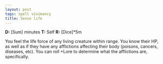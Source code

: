 ```yaml
---
layout: post
tags: spell vivimancy
title: Sense life
---
```

<b>D:</b> [Sum] minutes <b>T:</b> Self <b>R:</b> [Dice]*5m

You feel the life force of any living creature within range. You know their HP, as well as if they have any afflictions affecting their body (poisons, cancers, diseases, etc). You can roll +Lore to determine what the afflictions are, specifically.

